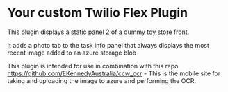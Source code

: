 # Your custom Twilio Flex Plugin

This plugin displays a static panel 2 of a dummy toy store front.

It adds a photo tab to the task info panel that always displays the most recent image added to an azure storage blob

This plugin is intended for use in combination with this repo https://github.com/EKennedyAustralia/ccw_ocr - This is the mobile site for taking and uploading the image to azure and performing the OCR.


